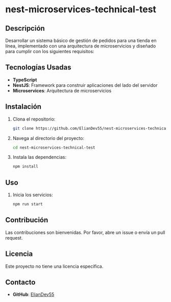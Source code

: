 # nest-microservices-technical-test

## Descripción

Desarrollar un sistema básico de gestión de pedidos para una tienda en línea, implementado con una arquitectura de microservicios y diseñado para cumplir con los siguientes requisitos:

## Tecnologías Usadas

- **TypeScript**
- **NestJS**: Framework para construir aplicaciones del lado del servidor
- **Microservices**: Arquitectura de microservicios

## Instalación

1. Clona el repositorio:
   ```bash
   git clone https://github.com/ElianDev55/nest-microservices-technical-test.git
   ```
2. Navega al directorio del proyecto:
   ```bash
   cd nest-microservices-technical-test
   ```
3. Instala las dependencias:
   ```bash
   npm install
   ```

## Uso

1. Inicia los servicios:
   ```bash
   npm run start
   ```

## Contribución

Las contribuciones son bienvenidas. Por favor, abre un issue o envía un pull request.

## Licencia

Este proyecto no tiene una licencia específica.

## Contacto

- **GitHub**: [ElianDev55](https://github.com/ElianDev55)
